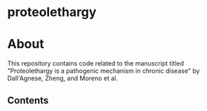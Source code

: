 # proteolethargy

# About
This repository contains code related to the manuscript titled "Proteolethargy is a pathogenic mechanism in chronic disease" by Dall'Agnese, Zheng, and Moreno et al.

## Contents
